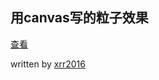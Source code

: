 ## 用canvas写的粒子效果

[查看](http://xiaoranran.site/canvas_particle/)

written by [xrr2016](https://github.com/xrr2016)
